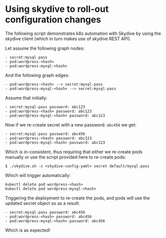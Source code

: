 # Using skydive to roll-out configuration changes

The following script demonstrates k8s automation with Skydive by using the
skydive client (which in turn makes use of skydive REST API).

Let assume the following graph nodes:

```
- secret:mysql-pass
- pod:wordpress-<hash>
- pod:wordpress-mysql-<hash>
```

And the following graph edges:

```
- pod:wordpress-<hash> --> secret:mysql-pass
- pod:wordpress-mysql-<hash> --> secret:mysql-pass
```

Assume that initially:

```
- secret:mysql-pass password: abc123
- pod:wordpress-<hash> password: abc123
- pod:wordpress-mysql-<hash> password: abc123
```

Now if we re-create secret with a new password: `abc456` we get:

```
- secret:mysql-pass password: abc456
- pod:wordpress-<hash> password: abc123
- pod:wordpress-mysql-<hash> password: abc123
```

Which is in-consistent, thus requiring that either we re-create pods manually
or use the script provided here to re-create pods:

```
$ ./skydive.sh -c <skydive-config-yaml> secret default/mysql-pass
```

Which will trigger automatically:

```
kubectl delete pod wordpress-<hash>
kubectl delete pod wordpress-mysql-<hash>
```

Triggering the deployment to re-create the pods, and pods will use the updated
secret object so as a result:

```
- secret:mysql-pass password: abc456
- pod:wordpress-<hash> password: abc456
- pod:wordpress-mysql-<hash> password: abc456
```

Which is as expected!
